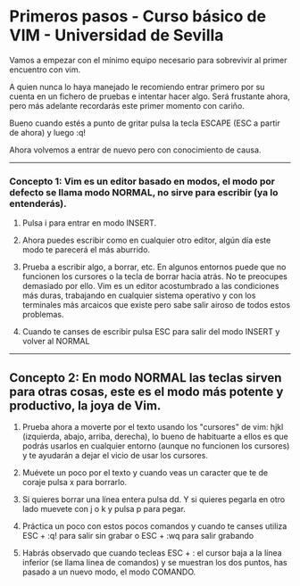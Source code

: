 
Primeros pasos - Curso básico de VIM - Universidad de Sevilla
=============================================================

Vamos a empezar con el mínimo equipo necesario para sobrevivir al primer encuentro con vim.

A quien nunca lo haya manejado le recomiendo entrar primero por su cuenta en un fichero de pruebas e intentar hacer algo. Será frustante ahora, pero más adelante recordarás este primer momento con cariño.

Bueno cuando estés a punto de gritar pulsa la tecla ESCAPE (ESC a partir de ahora) y luego :q! 

Ahora volvemos a entrar de nuevo pero con conocimiento de causa.

----------------------------------------------------------------------------------------------------------------------------------
### Concepto 1: Vim es un editor basado en modos, el modo por defecto se llama modo NORMAL, no sirve para escribir (ya lo entenderás). 

1. Pulsa i para entrar en modo INSERT.

2. Ahora puedes escribir como en cualquier otro editor, algún día este modo te parecerá el más aburrido.

3. Prueba a escribir algo, a borrar, etc. En algunos entornos puede que no funcionen los cursores o la tecla de borrar hacia atrás. No te preocupes demasiado por ello. Vim es un editor acostumbrado a las condiciones más duras, trabajando en cualquier sistema operativo y con los terminales más arcaicos que existe pero sabe salir airoso de todos estos problemas.

4. Cuando te canses de escribir pulsa ESC para salir del modo INSERT y volver al NORMAL

------------------------------------------------------------------------------------------------------------------------
Concepto 2: En modo NORMAL las teclas sirven para otras cosas, este es el modo más potente y productivo, la joya de Vim.
------------------------------------------------------------------------------------------------------------------------

1. Prueba ahora a moverte por el texto usando los "cursores" de vim: hjkl (izquierda, abajo, arriba, derecha), lo bueno de habituarte a ellos es que podrás usarlos en cualquier entorno (aunque no funcionen los cursores) y te ayudarán a dejar el vicio de usar los cursores.

2. Muévete un poco por el texto y cuando veas un caracter que te de coraje pulsa x para borrarlo. 

3. Si quieres borrar una línea entera pulsa dd. Y si quieres pegarla en otro lado muevete con j o k y pulsa p para pegar.

4. Práctica un poco con estos pocos comandos y cuando te canses utiliza ESC + :q! para salir sin grabar o ESC + :wq para salir grabando

5. Habrás observado que cuando tecleas ESC + : el cursor baja a la línea inferior (se llama linea de comandos) y se muestran los dos puntos, has pasado a un nuevo modo, el modo COMANDO.
